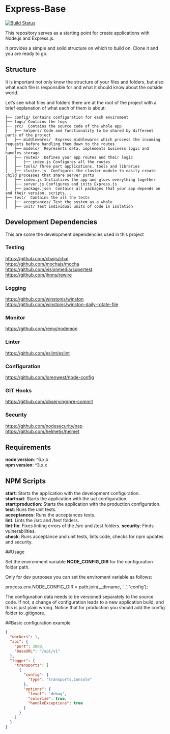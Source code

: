 # Express-Base

[![Build Status](https://travis-ci.org/santiperez/base-express.svg?branch=master)](https://travis-ci.org/santiperez/base-express)

This repository serves as a starting point for create applications with Node.js and Express.js.

It provides a simple and solid structure on which to build on. Clone it and you are ready to go.

## Structure

It is important not only know the structure of your files and folders, but also what each file is responsible for and what it should know about the outside world.

Let’s see what files and folders there are at the root of the project with a brief explanation of what each of them is about:  

```
├── config/ Contains configuration for each enviroment  
├── logs/ Contains the logs  
├── src/  Contains the source code of the whole app  
│   ├── helpers/ Code and functionality to be shared by different parts of the project  
│   ├── middlewares/  Express middlewares which process the incoming  requests before handling them down to the routes  
│   ├── models/  Represents data, implements business logic and handles storage  
│   ├── routes/  Defines your app routes and their logic  
│   │   ├── index.js Configures all the routes  
│   ├── tools/ Three part applications, tools and libraries  
│   ├── cluster.js  Configures the cluster module to easily create child processes that share server ports  
│   ├── index.js Initializes the app and glues everything together  
│   ├── server.js Configures and inits Express.js  
│   ├── package.json  Contains all packages that your app depends on and their version, scripts...  
├── test/  Contains the all the tests  
│   ├── acceptances/ Test the system as a whole  
│   ├── unit/ Test individual units of code in isolation   
```

## Development Dependencies

This are some the development dependencies used in this project

### Testing
https://github.com/chaijs/chai  
https://github.com/mochajs/mocha  
https://github.com/visionmedia/supertest  
https://github.com/jhnns/rewire  

### Logging
https://github.com/winstonjs/winston  
https://github.com/winstonjs/winston-daily-rotate-file  

### Monitor
https://github.com/remy/nodemon  

### Linter
https://github.com/eslint/eslint  

### Configuration
https://github.com/lorenwest/node-config  

### GIT Hooks
https://github.com/observing/pre-commit  

### Security
https://github.com/nodesecurity/nsp  
https://github.com/helmetjs/helmet  

## Requirements

**node version**: ^6.x.x  
**npm version**: ^3.x.x  

## NPM Scripts

**start**: Starts the application with the development configuration.  
**start:uat**: Starts the application with the uat configuration.  
**start:production**: Starts the application with the production configuration.  
**test**: Runs the unit tests.  
**acceptances**: Runs the acceptances tests.  
**lint**: Lints the /src and /test folders.  
**lint:fix**: Fixes linting errors of the /src and /test folders.
**security**: Finds vulnerabilities.  
**check**: Runs acceptance and unit tests, lints code, checks for npm updates and security.  

##Usage

Set the environment variable **NODE\_CONFIG\_DIR** for the configuration folder path.   

Only for dev purposes you can set the enviroment variable as follows:  

process.env.NODE\_CONFIG\_DIR = path.join(__dirname, '..', 'config');  

The configuration data needs to be versioned separately to the source code. If not, a change of configuration leads to a new application build, and this is just plain wrong. Notice that for production you should add the config folder to .gitignore.  

##Basic configuration example

```json
{
  "workers": 1, 
  "api": {
    "port": 3000,
    "baseURL": "/api/v1"
  },
  "logger": {
    "transports": [
      {
        "config": {
          "type": "transports.Console"
        },
        "options": {
          "level": "debug",
          "colorize": true,
          "handleExceptions": true
        }
      }
    ]
  }
}
```

